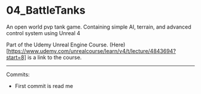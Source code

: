 # 04_BattleTanks
An open world pvp tank game. Containing simple AI, terrain, and advanced control system using Unreal 4

Part of the Udemy Unreal Engine Course. (Here) [https://www.udemy.com/unrealcourse/learn/v4/t/lecture/4843694?start=8] is a link to the course. 

---

Commits:
* First commit is read me

